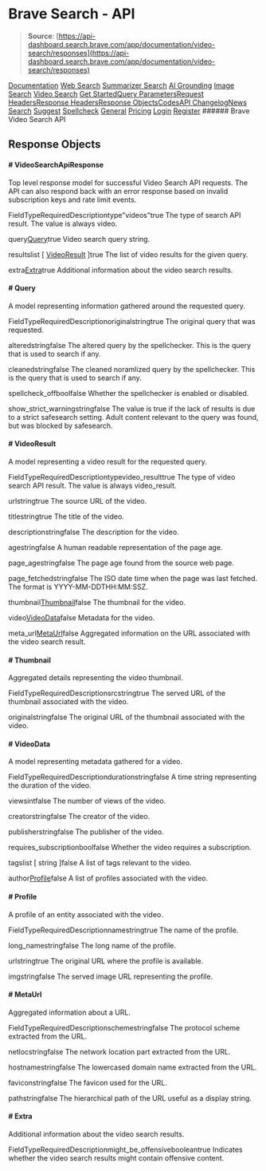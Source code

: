 # Brave Search - API

> **Source**: [https://api-dashboard.search.brave.com/app/documentation/video-search/responses](https://api-dashboard.search.brave.com/app/documentation/video-search/responses)


[](https://api-dashboard.search.brave.com/app/dashboard)  [](https://api-dashboard.search.brave.com/app/dashboard)  [Documentation](https://api-dashboard.search.brave.com/app/documentation) [Web Search](https://api-dashboard.search.brave.com/app/documentation/web-search) [Summarizer Search](https://api-dashboard.search.brave.com/app/documentation/summarizer-search) [AI Grounding](https://api-dashboard.search.brave.com/app/documentation/ai-grounding) [Image Search](https://api-dashboard.search.brave.com/app/documentation/image-search) [Video Search](https://api-dashboard.search.brave.com/app/documentation/video-search) [Get Started](https://api-dashboard.search.brave.com/app/documentation/video-search/get-started)[Query Parameters](https://api-dashboard.search.brave.com/app/documentation/video-search/query)[Request Headers](https://api-dashboard.search.brave.com/app/documentation/video-search/request-headers)[Response Headers](https://api-dashboard.search.brave.com/app/documentation/video-search/response-headers)[Response Objects](https://api-dashboard.search.brave.com/app/documentation/video-search/responses)[Codes](https://api-dashboard.search.brave.com/app/documentation/video-search/codes)[API Changelog](https://api-dashboard.search.brave.com/app/documentation/video-search/api-changelog)[News Search](https://api-dashboard.search.brave.com/app/documentation/news-search) [Suggest](https://api-dashboard.search.brave.com/app/documentation/suggest) [Spellcheck](https://api-dashboard.search.brave.com/app/documentation/spellcheck) [General](https://api-dashboard.search.brave.com/app/documentation/general) [Pricing](https://api-dashboard.search.brave.com/app/plans)    [Login](https://api-dashboard.search.brave.com/login) [Register](https://api-dashboard.search.brave.com/register) ###### Brave Video Search API

 ## Response Objects

 #### # VideoSearchApiResponse

  Top level response model for successful Video Search API requests.     The API can also respond back with an error response based on invalid subscription keys and rate limit events.

 FieldTypeRequiredDescriptiontype"videos"true The type of search API result. The value is always video.

query[Query](https://api-dashboard.search.brave.com#Query)true Video search query string.

resultslist [ [VideoResult](https://api-dashboard.search.brave.com#VideoResult) ]true The list of video results for the given query.

extra[Extra](https://api-dashboard.search.brave.com#Extra)true Additional information about the video search results.

#### # Query

  A model representing information gathered around the requested query.

 FieldTypeRequiredDescriptionoriginalstringtrue The original query that was requested.

alteredstringfalse The altered query by the spellchecker. This is the query that is used to search if any.

cleanedstringfalse The cleaned noramlized query by the spellchecker. This is the query that is used to search if any.

spellcheck_offboolfalse Whether the spellchecker is enabled or disabled.

show_strict_warningstringfalse The value is true if the lack of results is due to a strict safesearch setting. Adult content relevant to the query was found, but was blocked by safesearch.

#### # VideoResult

  A model representing a video result for the requested query.

 FieldTypeRequiredDescriptiontypevideo_resulttrue The type of video search API result. The value is always video_result.

urlstringtrue The source URL of the video.

titlestringtrue The title of the video.

descriptionstringfalse The description for the video.

agestringfalse A human readable representation of the page age.

page_agestringfalse The page age found from the source web page.

page_fetchedstringfalse The ISO date time when the page was last fetched. The format is YYYY-MM-DDTHH:MM:SSZ.

thumbnail[Thumbnail](https://api-dashboard.search.brave.com#Thumbnail)false The thumbnail for the video.

video[VideoData](https://api-dashboard.search.brave.com#VideoData)false Metadata for the video.

meta_url[MetaUrl](https://api-dashboard.search.brave.com#MetaUrl)false Aggregated information on the URL associated with the video search result.

#### # Thumbnail

  Aggregated details representing the video thumbnail.

 FieldTypeRequiredDescriptionsrcstringtrue The served URL of the thumbnail associated with the video.

originalstringfalse The original URL of the thumbnail associated with the video.

#### # VideoData

  A model representing metadata gathered for a video.

 FieldTypeRequiredDescriptiondurationstringfalse A time string representing the duration of the video.

viewsintfalse The number of views of the video.

creatorstringfalse The creator of the video.

publisherstringfalse The publisher of the video.

requires_subscriptionboolfalse Whether the video requires a subscription.

tagslist [ string ]false A list of tags relevant to the video.

author[Profile](https://api-dashboard.search.brave.com#Profile)false A list of profiles associated with the video.

#### # Profile

  A profile of an entity associated with the video.

 FieldTypeRequiredDescriptionnamestringtrue The name of the profile.

long_namestringfalse The long name of the profile.

urlstringtrue The original URL where the profile is available.

imgstringfalse The served image URL representing the profile.

#### # MetaUrl

  Aggregated information about a URL.

 FieldTypeRequiredDescriptionschemestringfalse The protocol scheme extracted from the URL.

netlocstringfalse The network location part extracted from the URL.

hostnamestringfalse The lowercased domain name extracted from the URL.

faviconstringfalse The favicon used for the URL.

pathstringfalse The hierarchical path of the URL useful as a display string.

#### # Extra

  Additional information about the video search results.

 FieldTypeRequiredDescriptionmight_be_offensivebooleantrue Indicates whether the video search results might contain offensive content.

 